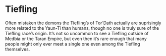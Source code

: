 # Tiefling
Often mistaken the demons the Tiefling’s of Tor’Dath actually are suprisingly more related to the Yaun-Ti than humans, though no one is truly sure of the Tiefling race’s origin. It’s not so uncommon to see a Tiefling outside of Medbia or the Taran Empire, but even then it’s rare enough that many people might only ever meet a single one even among the Tiefling themselves.
